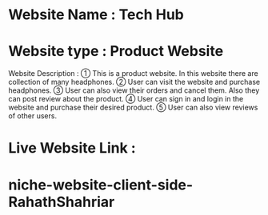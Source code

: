 # Website Name : Tech Hub
# Website type : Product Website

Website Description :
① This is a product website. In this website there are collection of many headphones.
② User can visit the website and purchase headphones.
③ User can also view their orders and cancel them. Also they can post review about the product.
④ User can sign in and login in the website and purchase their desired product.
⑤ User can also view reviews of other users.

# Live Website Link : 


# niche-website-client-side-RahathShahriar
